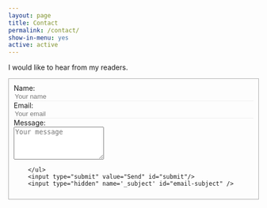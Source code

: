 ```yaml
---
layout: page
title: Contact
permalink: /contact/
show-in-menu: yes
active: active
---
```



I would like to hear from my readers.

<form id="contact-form" class="form" action="https://formspree.io/f/xbjqzaen" method="POST" enctype="multipart/form-data">
        <ul class="contact-ul">
            <li class="contact-li">
                <label class="contact-label" for="full-name">Name:</label>
                <input type="text" placeholder="Your name" id="full-name" class="contact-input" name="name" tabindex="1"/>
            </li>
            <li class="contact-li">
                <label class="contact-label" for="email-address">Email:</label>
                <input type="email" placeholder="Your email" id="email-address" class="contact-input" name="_replyto" tabindex="2"/>
            </li>
            <li class="contact-li">
                <label class="contact-label" for="message">Message:</label>
                <textarea class="contact-textarea" placeholder="Your message" class="contact-input" rows="4" id="message" name="message" tabindex="3"></textarea>
            </li>
            
        </ul>
        <input type="submit" value="Send" id="submit"/>
        <input type="hidden" name='_subject' id="email-subject" />
        
</form>

<style>
form {
    width: 100%;
}
.contact-li {
    list-style: none;
}

.contact-input {
    border:none;
    border-bottom: 1px solid #eee;
    transition-duration: 0.3s;
    width: 100%;
    background-color: transparent;
}

.contact-input:focus {
    outline:none;
    border-bottom: 1px solid #514A9D;

}

.contact-label {
    display: block;
}

ul.contact-ul {
    margin: 0;
    padding: 10px;
    width: 100%;
}

#submit {
    border:none;
    background-color: #514A9D;
    padding: 5px 15px;
    color: #eee;
    opacity: 0.8;
}

#submit:hover {
    opacity: 1;
    cursor: pointer;
}


#contact-form {
    border: 1px solid #aaa;
    display: inline-flex;
    margin-bottom: 1em;
}

</style>
